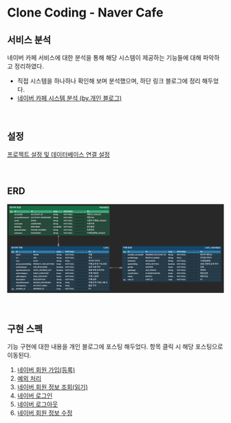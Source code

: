 # Clone Coding - Naver Cafe
## 서비스 분석
네이버 카페 서비스에 대한 분석을 통해 해당 시스템이 제공하는 기능들에 대해 파악하고 정리하였다.
- 직접 시스템을 하나하나 확인해 보며 분석했으며, 하단 링크 블로그에 정리 해두었다.
- [네이버 카페 시스템 분석 (by.개인 블로그)](https://development-diary-for-me.tistory.com/2)  
<br/><br/>

## 설정
[프로젝트 설정 및 데이터베이스 연결 설정](https://development-diary-for-me.tistory.com/3)  
<br/><br/>

## ERD
![NaverCafe_ERD](imageFiles/NaverCafe_ERD.png)  
<br/><br/>

## 구현 스펙
기능 구현에 대한 내용을 개인 블로그에 포스팅 해두었다. 항목 클릭 시 해당 포스팅으로 이동된다.
1. [네이버 회원 가입(등록)](https://development-diary-for-me.tistory.com/4)
2. [예외 처리](https://development-diary-for-me.tistory.com/5)
3. [네이버 회원 정보 조회(읽기)](https://development-diary-for-me.tistory.com/6)
4. [네이버 로그인](https://development-diary-for-me.tistory.com/7)
5. [네이버 로그아웃](https://development-diary-for-me.tistory.com/8)
6. [네이버 회원 정보 수정](https://development-diary-for-me.tistory.com/9)